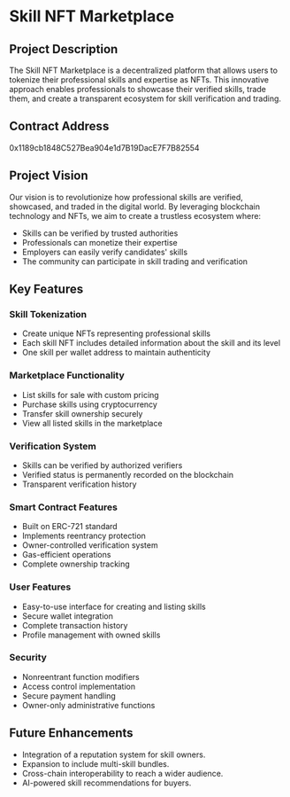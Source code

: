 # Skill NFT Marketplace

## Project Description
The Skill NFT Marketplace is a decentralized platform that allows users to tokenize their professional skills and expertise as NFTs. This innovative approach enables professionals to showcase their verified skills, trade them, and create a transparent ecosystem for skill verification and trading.

## Contract Address
0x1189cb1848C527Bea904e1d7B19DacE7F7B82554

## Project Vision
Our vision is to revolutionize how professional skills are verified, showcased, and traded in the digital world. By leveraging blockchain technology and NFTs, we aim to create a trustless ecosystem where:
- Skills can be verified by trusted authorities
- Professionals can monetize their expertise
- Employers can easily verify candidates' skills
- The community can participate in skill trading and verification

## Key Features

### Skill Tokenization
- Create unique NFTs representing professional skills
- Each skill NFT includes detailed information about the skill and its level
- One skill per wallet address to maintain authenticity

### Marketplace Functionality
- List skills for sale with custom pricing
- Purchase skills using cryptocurrency
- Transfer skill ownership securely
- View all listed skills in the marketplace

### Verification System
- Skills can be verified by authorized verifiers
- Verified status is permanently recorded on the blockchain
- Transparent verification history

### Smart Contract Features
- Built on ERC-721 standard
- Implements reentrancy protection
- Owner-controlled verification system
- Gas-efficient operations
- Complete ownership tracking

### User Features
- Easy-to-use interface for creating and listing skills
- Secure wallet integration
- Complete transaction history
- Profile management with owned skills

### Security
- Nonreentrant function modifiers
- Access control implementation
- Secure payment handling
- Owner-only administrative functions

## Future Enhancements
- Integration of a reputation system for skill owners.
- Expansion to include multi-skill bundles.
- Cross-chain interoperability to reach a wider audience.
- AI-powered skill recommendations for buyers.